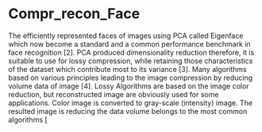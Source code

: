 # Compr_recon_Face
The efficiently represented faces of images using PCA called Eigenface which now become a standard and a common performance benchmark in face recognition [2]. PCA produced dimensionality reduction therefore, it is suitable to use for lossy compression, while retaining those characteristics of the dataset which contribute most to its variance [3]. Many algorithms based on various principles leading to the image compression by reducing volume data of image [4]. Lossy Algorithms are based on the image color reduction, but reconstructed image are obviously used for some applications. Color image is converted to gray-scale (intensity) image. The resulted image is reducing the data volume belongs to the most common algorithms [
